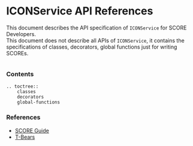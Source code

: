 # ICONService API References

This document describes the API specification of `ICONService` for SCORE Developers. <br /> 
This document does not describe all APIs of `ICONService`, it contains the specifications of classes, decorators, global functions just for writing SCOREs.

``` Note:: If you have just started writing a SCORE, please visit SCORE Guide first.
```

### Contents
```eval_rst
.. toctree::
    classes
    decorators
    global-functions
```

### References

- [SCORE Guide](https://www.icondev.io/docs/score-overview)
- [T-Bears](https://www.icondev.io/docs/tbears-overview)
